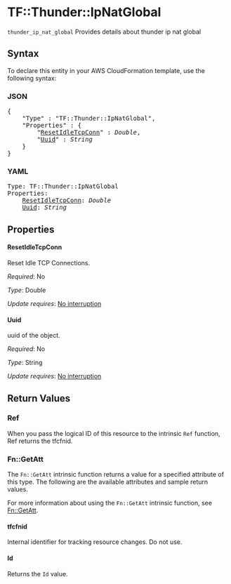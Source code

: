 # TF::Thunder::IpNatGlobal

`thunder_ip_nat_global` Provides details about thunder ip nat global

## Syntax

To declare this entity in your AWS CloudFormation template, use the following syntax:

### JSON

<pre>
{
    "Type" : "TF::Thunder::IpNatGlobal",
    "Properties" : {
        "<a href="#resetidletcpconn" title="ResetIdleTcpConn">ResetIdleTcpConn</a>" : <i>Double</i>,
        "<a href="#uuid" title="Uuid">Uuid</a>" : <i>String</i>
    }
}
</pre>

### YAML

<pre>
Type: TF::Thunder::IpNatGlobal
Properties:
    <a href="#resetidletcpconn" title="ResetIdleTcpConn">ResetIdleTcpConn</a>: <i>Double</i>
    <a href="#uuid" title="Uuid">Uuid</a>: <i>String</i>
</pre>

## Properties

#### ResetIdleTcpConn

Reset Idle TCP Connections.

_Required_: No

_Type_: Double

_Update requires_: [No interruption](https://docs.aws.amazon.com/AWSCloudFormation/latest/UserGuide/using-cfn-updating-stacks-update-behaviors.html#update-no-interrupt)

#### Uuid

uuid of the object.

_Required_: No

_Type_: String

_Update requires_: [No interruption](https://docs.aws.amazon.com/AWSCloudFormation/latest/UserGuide/using-cfn-updating-stacks-update-behaviors.html#update-no-interrupt)

## Return Values

### Ref

When you pass the logical ID of this resource to the intrinsic `Ref` function, Ref returns the tfcfnid.

### Fn::GetAtt

The `Fn::GetAtt` intrinsic function returns a value for a specified attribute of this type. The following are the available attributes and sample return values.

For more information about using the `Fn::GetAtt` intrinsic function, see [Fn::GetAtt](https://docs.aws.amazon.com/AWSCloudFormation/latest/UserGuide/intrinsic-function-reference-getatt.html).

#### tfcfnid

Internal identifier for tracking resource changes. Do not use.

#### Id

Returns the <code>Id</code> value.

